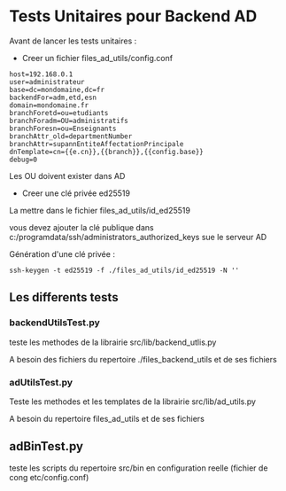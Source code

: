# Tests Unitaires pour Backend AD

Avant de lancer les tests unitaires : 

* Creer un fichier files_ad_utils/config.conf
```
host=192.168.0.1
user=administrateur
base=dc=mondomaine,dc=fr
backendFor=adm,etd,esn
domain=mondomaine.fr
branchForetd=ou=etudiants
branchForadm=OU=administratifs
branchForesn=ou=Enseignants
branchAttr_old=departmentNumber
branchAttr=supannEntiteAffectationPrincipale
dnTemplate=cn={{e.cn}},{{branch}},{{config.base}}
debug=0
```
Les OU doivent exister dans AD

* Creer une clé privée ed25519 

La mettre dans le fichier files_ad_utils/id_ed25519

vous devez ajouter  la clé publique dans c:/programdata/ssh/administrators_authorized_keys sue le serveur AD 

Génération d'une clé privée : 
```
ssh-keygen -t ed25519 -f ./files_ad_utils/id_ed25519 -N ''

```

## Les differents tests 

### backendUtilsTest.py
teste les methodes de la librairie src/lib/backend_utlis.py

A besoin des fichiers du repertoire ./files_backend_utils et de ses fichiers

### adUtilsTest.py
Teste les methodes et les templates de la librairie src/lib/ad_utils.py

A besoin du repertoire files_ad_utils et de ses fichiers

## adBinTest.py
teste les scripts du repertoire src/bin en configuration reelle (fichier de cong etc/config.conf)